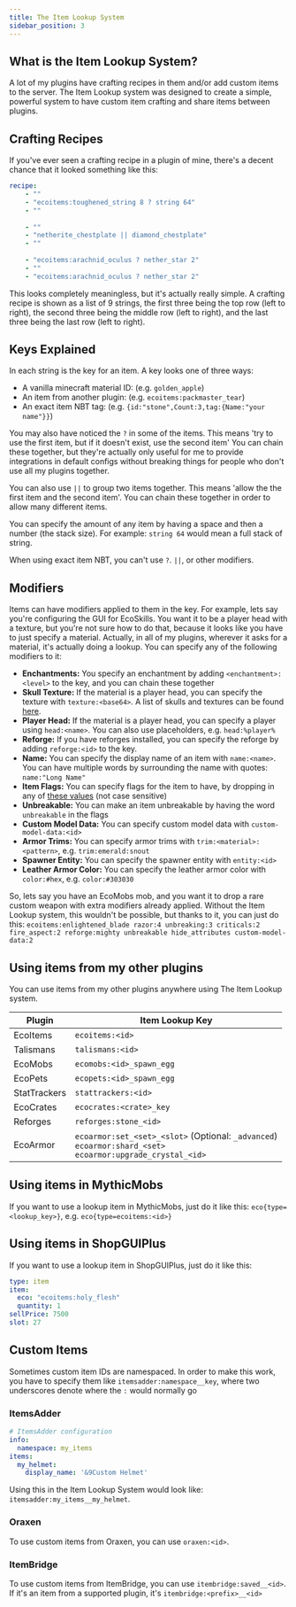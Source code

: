 ```yaml
---
title: The Item Lookup System
sidebar_position: 3
---
```


## What is the Item Lookup System?
A lot of my plugins have crafting recipes in them and/or add custom items to the server. The Item Lookup system was designed to create a simple, powerful system to have custom item crafting and share items between plugins.

## Crafting Recipes
If you've ever seen a crafting recipe in a plugin of mine, there's a decent chance that it looked something like this:
```yaml
recipe:
    - ""
    - "ecoitems:toughened_string 8 ? string 64"
    - ""
    
    - ""
    - "netherite_chestplate || diamond_chestplate"
    - ""
    
    - "ecoitems:arachnid_oculus ? nether_star 2"
    - ""
    - "ecoitems:arachnid_oculus ? nether_star 2"
```

This looks completely meaningless, but it's actually really simple. A crafting recipe is shown as a list of 9 strings, the first three being the top row (left to right), the second three being the middle row (left to right), and the last three being the last row (left to right).

## Keys Explained
In each string is the key for an item. A key looks one of three ways:
- A vanilla minecraft material ID: (e.g. `golden_apple`)
- An item from another plugin: (e.g. `ecoitems:packmaster_tear`)
- An exact item NBT tag: (e.g. `{id:"stone",Count:3,tag:{Name:"your name"}}`)

You may also have noticed the `?` in some of the items. This means 'try to use the first item, but if it doesn't exist, use the second item' You can chain these together, but they're actually only useful for me to provide integrations in default configs without breaking things for people who don't use all my plugins together.

You can also use `||` to group two items together. This means 'allow the the first item and the second item'. You can chain these together in order to allow many different items.

You can specify the amount of any item by having a space and then a number (the stack size). For example: `string 64` would mean a full stack of string.

When using exact item NBT, you can't use `?`. `||`, or other modifiers.

## Modifiers
Items can have modifiers applied to them in the key. For example, lets say you're configuring the GUI for EcoSkills. You want it to be a player head with a texture, but you're not sure how to do that, because it looks like you have to just specify a material. Actually, in all of my plugins, wherever it asks for a material, it's actually doing a lookup. You can specify any of the following modifiers to it:
- **Enchantments:** You specify an enchantment by adding `<enchantment>:<level>` to the key, and you can chain these together
- **Skull Texture:** If the material is a player head, you can specify the texture with `texture:<base64>`. A list of skulls and textures can be found [here](https://minecraft-heads.com/).
- **Player Head:** If the material is a player head, you can specify a player using `head:<name>`. You can also use placeholders, e.g. `head:%player%`
- **Reforge:** If you have reforges installed, you can specify the reforge by adding `reforge:<id>` to the key.
- **Name:** You can specify the display name of an item with `name:<name>`. You can have multiple words by surrounding the name with quotes: `name:"Long Name"`
- **Item Flags:** You can specify flags for the item to have, by dropping in any of [these values](https://hub.spigotmc.org/javadocs/bukkit/org/bukkit/inventory/ItemFlag.html) (not case sensitive) 
- **Unbreakable:** You can make an item unbreakable by having the word `unbreakable` in the flags
- **Custom Model Data:** You can specify custom model data with `custom-model-data:<id>`
- **Armor Trims:** You can specify armor trims with `trim:<material>:<pattern>`, e.g. `trim:emerald:snout`
- **Spawner Entity:** You can specify the spawner entity with `entity:<id>`
- **Leather Armor Color:** You can specify the leather armor color with `color:#hex`, e.g. `color:#303030`

So, lets say you have an EcoMobs mob, and you want it to drop a rare custom weapon with extra modifiers already applied. Without the Item Lookup system, this wouldn't be possible, but thanks to it, you can just do this: `ecoitems:enlightened_blade razor:4 unbreaking:3 criticals:2 fire_aspect:2 reforge:mighty unbreakable hide_attributes custom-model-data:2`

## Using items from my other plugins
You can use items from my other plugins anywhere using The Item Lookup system.

| Plugin           | Item Lookup Key                                                                                                     |
|------------------|---------------------------------------------------------------------------------------------------------------------|
| EcoItems       | `ecoitems:<id>`                                                                                                     |
| Talismans      | `talismans:<id>`                                                                                                    |
| EcoMobs        | `ecomobs:<id>_spawn_egg`                                                                                            |
| EcoPets      | `ecopets:<id>_spawn_egg`                                                                                            |
| StatTrackers | `stattrackers:<id>`                                                                                                 |
| EcoCrates    | `ecocrates:<crate>_key`                                                                                             |
| Reforges     | `reforges:stone_<id>`                                                                                               |
| EcoArmor     | `ecoarmor:set_<set>_<slot>` (Optional: `_advanced`) <br/>`ecoarmor:shard_<set>`<br/>`ecoarmor:upgrade_crystal_<id>` |

## Using items in MythicMobs
If you want to use a lookup item in MythicMobs, just do it like this: `eco{type=<lookup_key>}`, e.g. `eco{type=ecoitems:<id>}`

## Using items in ShopGUIPlus
If you want to use a lookup item in ShopGUIPlus, just do it like this:
```yaml
type: item
item:
  eco: "ecoitems:holy_flesh"
  quantity: 1
sellPrice: 7500
slot: 27
```

## Custom Items
Sometimes custom item IDs are namespaced. In order to make this work, you have to specify them like `itemsadder:namespace__key`, where two underscores denote where the `:` would normally go
### ItemsAdder
```yaml
# ItemsAdder configuration
info:
  namespace: my_items
items:
  my_helmet:
    display_name: '&9Custom Helmet'
```
Using this in the Item Lookup System would look like: `itemsadder:my_items__my_helmet`.
### Oraxen
To use custom items from Oraxen, you can use `oraxen:<id>`.
### ItemBridge
To use custom items from ItemBridge, you can use `itembridge:saved__<id>`. If it's an item from a supported plugin, it's `itembridge:<prefix>__<id>`


